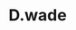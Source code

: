 <style>
  .redtext{
  color:red
  font-size:108px
  }
  

</style>

<h1 class="redtext">D.wade</h1>  
